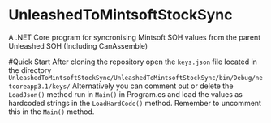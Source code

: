 # UnleashedToMintsoftStockSync
A .NET Core program for syncronising Mintsoft SOH values from the parent Unleashed SOH (Including CanAssemble)

#Quick Start
After cloning the repository open the `keys.json` file located in the directory `UnleashedToMintsoftStockSync/UnleashedToMintsoftStockSync/bin/Debug/netcoreapp3.1/keys/`
Alternatively you can comment out or delete the `LoadJson()` method run in `Main()` in Program.cs and load the values as hardcoded strings in the `LoadHardCode()` method. Remember to uncomment this in the `Main()` method.

